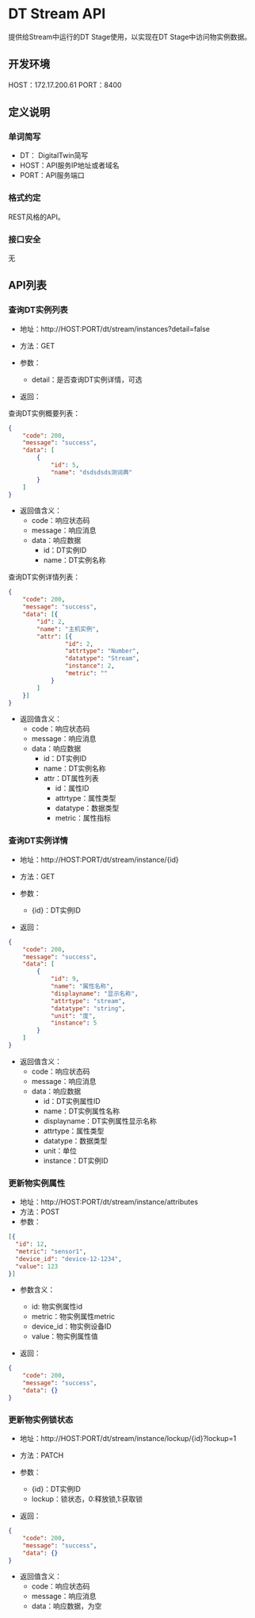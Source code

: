 # DT Stream API

提供给Stream中运行的DT Stage使用，以实现在DT Stage中访问物实例数据。



## 开发环境

HOST：172.17.200.61
PORT：8400



## 定义说明

### 单词简写

- DT： DigitalTwin简写
- HOST：API服务IP地址或者域名
- PORT：API服务端口


### 格式约定

REST风格的API。


###  接口安全

无


## API列表

### 查询DT实例列表

- 地址：http://HOST:PORT/dt/stream/instances?detail=false
- 方法：GET
- 参数：
    - detail：是否查询DT实例详情，可选

- 返回：

查询DT实例概要列表：
```json
{
	"code": 200,
	"message": "success",
	"data": [
		{
			"id": 5,
			"name": "dsdsdsds测词典"
		}
	]
}
```
- 返回值含义：
    - code：响应状态码
    - message：响应消息
    - data：响应数据
        - id：DT实例ID
        - name：DT实例名称


查询DT实例详情列表：
```json
{
	"code": 200,
	"message": "success",
	"data": [{
		"id": 2,
		"name": "主机实例",
		"attr": [{
				"id": 2,
				"attrtype": "Number",
				"datatype": "Stream",
				"instance": 2,
				"metric": ""
			}
		]
	}]
}
```
- 返回值含义：
    - code：响应状态码
    - message：响应消息
    - data：响应数据
        - id：DT实例ID
        - name：DT实例名称
        - attr：DT属性列表
            - id：属性ID
            - attrtype：属性类型
            - datatype：数据类型
            - metric：属性指标
        

### 查询DT实例详情

- 地址：http://HOST:PORT/dt/stream/instance/{id}
- 方法：GET
- 参数：
    - {id}：DT实例ID

- 返回：
```json
{
	"code": 200,
	"message": "success",
	"data": [
		{
			"id": 9,
			"name": "属性名称",
			"displayname": "显示名称",
			"attrtype": "stream",
			"datatype": "string",
			"unit": "度",
			"instance": 5
		}
	]
}
```
- 返回值含义：
    - code：响应状态码
    - message：响应消息
    - data：响应数据
        - id：DT实例属性ID
        - name：DT实例属性名称
        - displayname：DT实例属性显示名称
        - attrtype：属性类型
        - datatype：数据类型 
        - unit：单位
        - instance：DT实例ID


### 更新物实例属性

- 地址：http://HOST:PORT/dt/stream/instance/attributes
- 方法：POST
- 参数：
```json
[{
  "id": 12,
  "metric": "sensor1",
  "device_id": "device-12-1234",
  "value": 123
}]
```
- 参数含义：
    - id: 物实例属性id
    - metric：物实例属性metric
    - device_id：物实例设备ID
    - value：物实例属性值


- 返回：
```json
{
	"code": 200,
	"message": "success",
	"data": {}
}
```


### 更新物实例锁状态

- 地址：http://HOST:PORT/dt/stream/instance/lockup/{id}?lockup=1
- 方法：PATCH
- 参数：
    - {id}：DT实例ID
    - lockup：锁状态，0:释放锁,1:获取锁

- 返回：
```json
{
	"code": 200,
	"message": "success",
	"data": {}
}
```
- 返回值含义：
    - code：响应状态码
    - message：响应消息
    - data：响应数据，为空